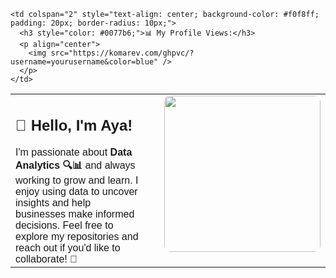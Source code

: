<table style="width: 100%; table-layout: fixed;">
  <tr style="height: 250px;">
    <td style="text-align: left; padding-right: 20px; font-family: 'Arial', sans-serif; vertical-align: top;">
      <h2>👋 Hello, I'm Aya!</h2>
      I'm passionate about <b>Data Analytics 🔍📊</b> and always working to grow and learn.  
      I enjoy using data to uncover insights and help businesses make informed decisions.  
      Feel free to explore my repositories and reach out if you'd like to collaborate! 🚀
    </td>
    <td style="text-align: right; padding-left: 20px; vertical-align: top;">
      <img src="https://github.com/user-attachments/assets/9e255e21-25b6-4cd1-9906-ecc40ebcc11d" width="250" style="border-radius: 10px;" />
    </td>
  </tr>
  <tr>

    <td colspan="2" style="text-align: center; background-color: #f0f8ff; padding: 20px; border-radius: 10px;">
      <h3 style="color: #0077b6;">📊 My Profile Views:</h3>
      <p align="center">
        <img src="https://komarev.com/ghpvc/?username=yourusername&color=blue" />
      </p>
    </td>
  </tr>
</table>

